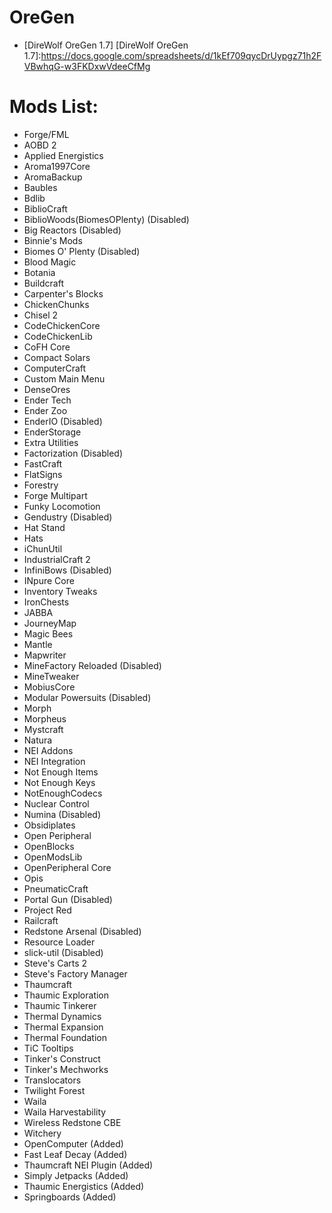 # OreGen
  - [DireWolf OreGen 1.7]
[DireWolf OreGen 1.7]:https://docs.google.com/spreadsheets/d/1kEf709qycDrUypgz71h2FVBwhqG-w3FKDxwVdeeCfMg

# Mods List:
  - Forge/FML
  - AOBD 2
  - Applied Energistics
  - Aroma1997Core
  - AromaBackup
  - Baubles
  - Bdlib
  - BiblioCraft
  - BiblioWoods(BiomesOPlenty) (Disabled)
  - Big Reactors (Disabled)
  - Binnie's Mods
  - Biomes O' Plenty (Disabled)
  - Blood Magic
  - Botania
  - Buildcraft
  - Carpenter's Blocks
  - ChickenChunks
  - Chisel 2
  - CodeChickenCore
  - CodeChickenLib
  - CoFH Core
  - Compact Solars
  - ComputerCraft
  - Custom Main Menu
  - DenseOres
  - Ender Tech
  - Ender Zoo
  - EnderIO (Disabled)
  - EnderStorage
  - Extra Utilities
  - Factorization (Disabled)
  - FastCraft
  - FlatSigns
  - Forestry
  - Forge Multipart
  - Funky Locomotion
  - Gendustry (Disabled)
  - Hat Stand
  - Hats
  - iChunUtil
  - IndustrialCraft 2
  - InfiniBows (Disabled)
  - INpure Core
  - Inventory Tweaks
  - IronChests
  - JABBA
  - JourneyMap
  - Magic Bees
  - Mantle
  - Mapwriter
  - MineFactory Reloaded (Disabled)
  - MineTweaker
  - MobiusCore
  - Modular Powersuits (Disabled)
  - Morph
  - Morpheus
  - Mystcraft
  - Natura
  - NEI Addons
  - NEI Integration
  - Not Enough Items
  - Not Enough Keys
  - NotEnoughCodecs
  - Nuclear Control
  - Numina (Disabled)
  - Obsidiplates
  - Open Peripheral
  - OpenBlocks
  - OpenModsLib
  - OpenPeripheral Core
  - Opis
  - PneumaticCraft
  - Portal Gun (Disabled)
  - Project Red
  - Railcraft
  - Redstone Arsenal (Disabled)
  - Resource Loader
  - slick-util (Disabled)
  - Steve's Carts 2
  - Steve's Factory Manager
  - Thaumcraft
  - Thaumic Exploration
  - Thaumic Tinkerer
  - Thermal Dynamics
  - Thermal Expansion
  - Thermal Foundation
  - TiC Tooltips
  - Tinker's Construct
  - Tinker's Mechworks
  - Translocators
  - Twilight Forest
  - Waila
  - Waila Harvestability
  - Wireless Redstone CBE
  - Witchery
  - OpenComputer (Added)
  - Fast Leaf Decay (Added)
  - Thaumcraft NEI Plugin (Added)
  - Simply Jetpacks (Added)
  - Thaumic Energistics (Added)
  - Springboards (Added)
